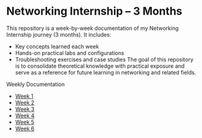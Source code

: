 # Networking Internship – 3 Months
This repository is a week-by-week documentation of my Networking Internship journey (3 months). It includes:

- Key concepts learned each week
- Hands-on practical labs and configurations
- Troubleshooting exercises and case studies
The goal of this repository is to consolidate theoretical knowledge with practical exposure and serve as a reference for future learning in networking and related fields.

Weekly Documentation  
* [Week 1](https://github.com/shivam1741/networkig-internship/blob/main/Week%201.md)
* [Week 2](https://github.com/shivam1741/networkig-internship/blob/main/Week%202.md)
* [Week 3](https://github.com/shivam1741/networkig-internship/blob/main/Week%203.md)
* [Week 4](https://github.com/shivam1741/networkig-internship/edit/main/Week%204.md)
* [Week 5](https://github.com/shivam1741/networkig-internship/blob/main/Week%205.md)
* [Week 6]() 
